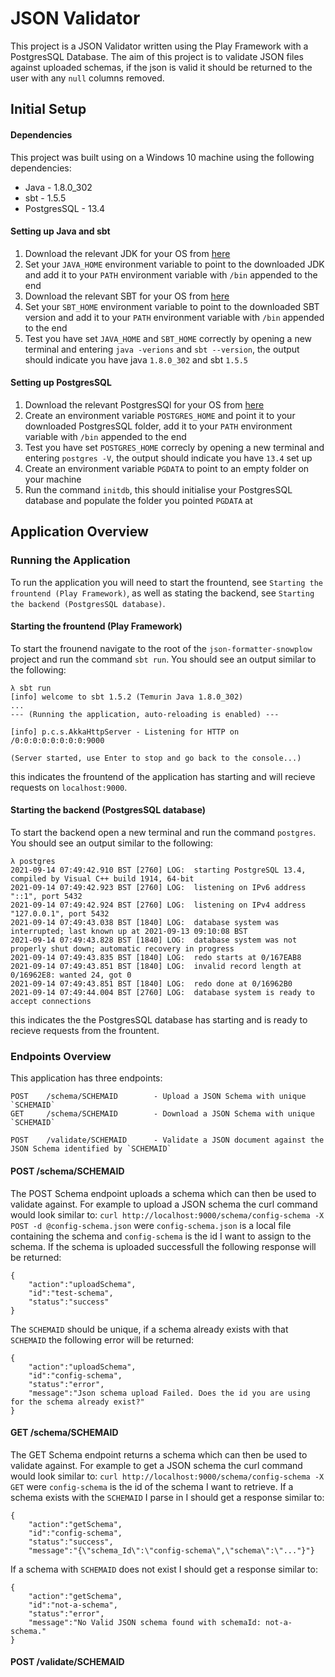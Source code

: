 # JSON Validator

This project is a JSON Validator written using the Play Framework with a PostgresSQL Database. 
The aim of this project is to validate JSON files against uploaded schemas, if the json is valid it should be returned to the user with any `null` columns removed. 

## Initial Setup

#### Dependencies
This project was built using on a Windows 10 machine using the following dependencies:
* Java - 1.8.0_302
* sbt - 1.5.5
* PostgresSQL - 13.4

#### Setting up Java and sbt
1. Download the relevant JDK for your OS from [here](https://www.oracle.com/uk/java/technologies/javase/javase-jdk8-downloads.html)
2. Set your `JAVA_HOME` environment variable to point to the downloaded JDK and add it to your `PATH` environment variable with `/bin` appended to the end
3. Download the relevant SBT for your OS from [here](https://www.scala-sbt.org/download.html)
4. Set your `SBT_HOME` environment variable to point to the downloaded SBT version and add it to your `PATH` environment variable with `/bin` appended to the end
5. Test you have set `JAVA_HOME` and `SBT_HOME` correctly by opening a new terminal and entering `java -verions` and `sbt --version`, the output should indicate you have java `1.8.0_302` and sbt `1.5.5`

#### Setting up PostgresSQL
1. Download the relevant PostgresSQl for your OS from [here](https://www.postgresql.org/download/)
2. Create an environment variable `POSTGRES_HOME` and point it to your downloaded PostgresSQL folder, add it to your `PATH` environment variable with `/bin` appended to the end
3. Test you have set `POSTGRES_HOME` correcly by opening a new terminal and entering `postgres -V`, the output should indicate you have `13.4` set up 
4. Create an environment variable `PGDATA` to point to an empty folder on your machine
5. Run the command `initdb`, this should initialise your PostgresSQL database and populate the folder you pointed `PGDATA` at

## Application Overview
### Running the Application
To run the application you will need to start the frountend, see `Starting the frountend (Play Framework)`, as well as stating the backend, see `Starting the backend (PostgresSQL database)`.
#### Starting the frountend (Play Framework)
To start the frounend navigate to the root of the `json-formatter-snowplow` project and run the command `sbt run`. 
You should see an output similar to the following:
```
λ sbt run
[info] welcome to sbt 1.5.2 (Temurin Java 1.8.0_302)
...
--- (Running the application, auto-reloading is enabled) ---

[info] p.c.s.AkkaHttpServer - Listening for HTTP on /0:0:0:0:0:0:0:0:9000

(Server started, use Enter to stop and go back to the console...)
```
this indicates the frountend of the application has starting and will recieve requests on `localhost:9000`.
#### Starting the backend (PostgresSQL database)
To start the backend open a new terminal and run the command `postgres`. 
You should see an output similar to the following:
```
λ postgres
2021-09-14 07:49:42.910 BST [2760] LOG:  starting PostgreSQL 13.4, compiled by Visual C++ build 1914, 64-bit
2021-09-14 07:49:42.923 BST [2760] LOG:  listening on IPv6 address "::1", port 5432
2021-09-14 07:49:42.924 BST [2760] LOG:  listening on IPv4 address "127.0.0.1", port 5432
2021-09-14 07:49:43.038 BST [1840] LOG:  database system was interrupted; last known up at 2021-09-13 09:10:08 BST
2021-09-14 07:49:43.828 BST [1840] LOG:  database system was not properly shut down; automatic recovery in progress
2021-09-14 07:49:43.835 BST [1840] LOG:  redo starts at 0/167EAB8
2021-09-14 07:49:43.851 BST [1840] LOG:  invalid record length at 0/16962E8: wanted 24, got 0
2021-09-14 07:49:43.851 BST [1840] LOG:  redo done at 0/16962B0
2021-09-14 07:49:44.004 BST [2760] LOG:  database system is ready to accept connections

```
this indicates the the PostgresSQL database has starting and is ready to recieve requests from the frountent.

### Endpoints Overview
This application has three endpoints:
```
POST    /schema/SCHEMAID        - Upload a JSON Schema with unique `SCHEMAID`
GET     /schema/SCHEMAID        - Download a JSON Schema with unique `SCHEMAID`

POST    /validate/SCHEMAID      - Validate a JSON document against the JSON Schema identified by `SCHEMAID`
```
#### POST /schema/SCHEMAID
The POST Schema endpoint uploads a schema which can then be used to validate against. For example to upload a JSON schema the curl command would look similar to:
`curl http://localhost:9000/schema/config-schema -X POST -d @config-schema.json` were `config-schema.json` is a local file containing the schema and `config-schema` is the id I want to assign to the schema.
If the schema is uploaded successfull the following response will be returned: 
```
{
    "action":"uploadSchema",
    "id":"test-schema",
    "status":"success"
}
```


The `SCHEMAID` should be unique, if a schema already exists with that `SCHEMAID` the following error will be returned:
```
{
    "action":"uploadSchema",
    "id":"config-schema",
    "status":"error",
    "message":"Json schema upload Failed. Does the id you are using for the schema already exist?"
}
```

#### GET /schema/SCHEMAID 
The GET Schema endpoint returns a schema which can then be used to validate against. For example to get a JSON schema the curl command would look similar to:
`curl http://localhost:9000/schema/config-schema -X GET` were `config-schema` is the id of the schema I want to retrieve.
If a schema exists with the `SCHEMAID` I parse in I should get a response similar to:
```
{
    "action":"getSchema",
    "id":"config-schema",
    "status":"success",
    "message":"{\"schema_Id\":\"config-schema\",\"schema\":\"..."}"}
```
If a schema with `SCHEMAID` does not exist I should get a response similar to:
```
{
    "action":"getSchema",
    "id":"not-a-schema",
    "status":"error",
    "message":"No Valid JSON schema found with schemaId: not-a-schema."
}
```
#### POST /validate/SCHEMAID
